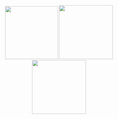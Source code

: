 
<div align="center">
  <img height="165em" src="https://tenor.com/view/yagi-toshinori-all-might-my-gif-23944706"/>
   <img height="168em" src="https://github-readme-stats.vercel.app/api?username=MAYCON-RF&show_icons=true&theme=vision-friendly-dark"/>
  <img height="168em" src="https://github-readme-stats.vercel.app/api/top-langs/?username=MAYCON-RF&layout=compact&langs_count=7&theme=vision-friendly-dark"/>
</div>
